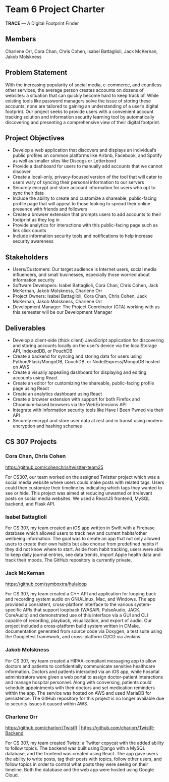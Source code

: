 # Team 6 Project Charter #

**TRACE** — A Digital Footprint Finder


## Members ##

Charlene Orr, Cora Chan, Chris Cohen, Isabel Battaglioli, Jack McKernan, Jakob Molskness


## Problem Statement ##

With the increasing popularity of social media, e-commerce, and countless other services, the average person creates accounts on dozens of websites: a situation that can quickly become hard to keep track of. While existing tools like password managers solve the issue of storing these accounts, none are tailored to gaining an understanding of a user’s digital footprint. Our project seeks to provide users with a convenient account tracking solution and information security learning tool by automatically discovering and presenting a comprehensive view of their digital footprint.


## Project Objectives ##

- Develop a web application that discovers and displays an individual’s public profiles on common platforms like Airbnb, Facebook, and Spotify as well as smaller sites like Discogs or Letterboxd
- Provide a dashboard for users to manually add accounts that we cannot discover
- Create a local-only, privacy-focused version of the tool that will cater to users wary of syncing their personal information to our servers
- Securely encrypt and store account information for users who opt to sync their data
- Include the ability to create and customize a shareable, public-facing profile page that will appeal to those looking to spread their online presence with friends and followers
- Create a browser extension that prompts users to add accounts to their footprint as they log in
- Provide analytics for interactions with this public-facing page such as link click counts
- Include information security tools and notifications to help increase security awareness

## Stakeholders ##

- Users/Customers: Our target audience is Internet users, social media influencers, and small businesses, especially those worried about information security
- Software Developers: Isabel Battaglioli, Cora Chan, Chris Cohen, Jack McKernan, Jakob Molskness, Charlene Orr
- Project Owners: Isabel Battaglioli, Cora Chan, Chris Cohen, Jack McKernan, Jakob Molskness, Charlene Orr
- Development Manager: The Project Coordinator (GTA) working with us this semester will be our Development Manager


## Deliverables ##

- Develop a client-side (thick client) JavaScript application for discovering and storing accounts locally on the user’s device via the localStorage API, IndexedDB, or PouchDB
- Create a backend for syncing and storing data for users using Python/Flask/MongoDB, CouchDB, or Node/Express/MongoDB hosted on AWS
- Create a visually appealing dashboard for displaying and editing accounts using React
- Create an editor for customizing the shareable, public-facing profile page using React
- Create an analytics dashboard using React
- Create a browser extension with support for both Firefox and Chromium-based browsers via the WebExtensions API
- Integrate with information security tools like Have I Been Pwned via their API
- Securely encrypt and store user data at rest and in transit using modern encryption and hashing schemes


## CS 307 Projects ##

### Cora Chan, Chris Cohen ###

https://github.com/cohenchris/twistter-team25

For CS307, our team worked on the assigned Twistter project which was a social media website where users could make posts with related tags. Users could then customize their timeline by indicating which tags they wanted to see or hide. This project was aimed at reducing unwanted or irrelevant posts on social media websites. We used a ReactJS frontend, MySQL backend, and Flask API.

### Isabel Battaglioli ###

For CS 307, my team created an iOS app written in Swift with a Firebase database which allowed users to track new and current habits/other wellbeing information. The goal was to create an app that not only allowed users to create their own habits but also choose from predefined habits if they did not know where to start. Aside from habit tracking, users were able to keep daily journal entries, see data trends, import Apple health data and track their moods. The GitHub repository is currently private.

### Jack McKernan ###

https://github.com/symboxtra/hulaloop

For CS 307, my team created a C++ API and application for looping back and recording system audio on GNU/Linux, Mac, and Windows. The app provided a consistent, cross-platform interface to the various system-specific APIs that support loopback (WASAPI, PulseAudio, JACK, CoreAudio) and demonstrated use of this interface via a GUI and CLI capable of recording, playback, visualization, and export of audio. Our project included a cross-platform build system written in CMake, documentation generated from source code via Doxygen, a test suite using the Googletest framework, and cross-platform CI/CD via Jenkins.

### Jakob Molskness ###

For CS 307, my team created a HIPAA-compliant messaging app to allow doctors and patients to confidentially communicate sensitive healthcare information. Doctors and patients interacted via an iOS app, while hospital administrators were given a web portal to assign doctor-patient interactions and manage hospital personnel. Along with conversing, patients could schedule appointments with their doctors and set medication reminders within the app. The service was hosted on AWS and used MariaDB for persistence. The GitHub repository for this project is no longer available due to security issues it caused within AWS.

### Charlene Orr ###

https://github.com/charlorr/TwistR | https://github.com/charlorr/TwistR-Backend

For CS 307, my team created Twistr; a Twitter copycat with the added ability to follow topics. The backend was built using Django with a MySQL database, and the frontend was created using React. The app gave users the ability to write posts, tag their posts with topics, follow other users, and follow topics in order to control what posts they were seeing on their timeline. Both the database and the web app were hosted using Google Cloud.
